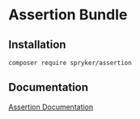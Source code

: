 # Assertion Bundle

## Installation

```
composer require spryker/assertion
```

## Documentation

[Assertion Documentation](http://spryker.github.io/core/bundles/assertion)
